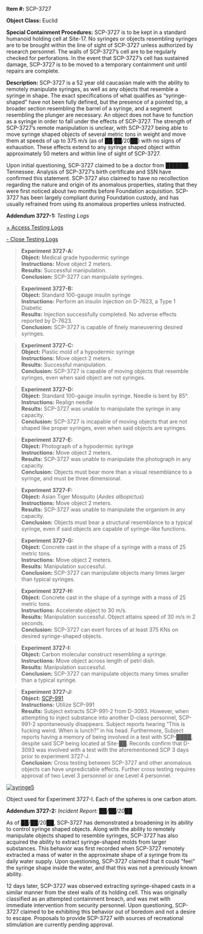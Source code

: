 **Item #:** SCP-3727

**Object Class:** Euclid

**Special Containment Procedures:** SCP-3727 is to be kept in a standard humanoid holding cell at Site-17. No syringes or objects resembling syringes are to be brought within the line of sight of SCP-3727 unless authorized by research personnel. The walls of SCP-3727’s cell are to be regularly checked for perforations. In the event that SCP-3727’s cell has sustained damage, SCP-3727 is to be moved to a temporary containment unit until repairs are complete.

**Description:** SCP-3727 is a 52 year old caucasian male with the ability to remotely manipulate syringes, as well as any objects that resemble a syringe in shape. The exact specifications of what qualifies as “syringe-shaped” have not been fully defined, but the presence of a pointed tip, a broader section resembling the barrel of a syringe, and a segment resembling the plunger are necessary. An object does not have to function as a syringe in order to fall under the effects of SCP-3727. The strength of SCP-3727’s remote manipulation is unclear, with SCP-3727 being able to move syringe shaped objects of several metric tons in weight and move them at speeds of up to 375 m/s (as of ██/██/20██) with no signs of exhaustion. These effects extend to any syringe shaped object within approximately 50 meters and within line of sight of SCP-3727.

Upon initial questioning, SCP-3727 claimed to be a doctor from ██████, Tennessee. Analysis of SCP-3727’s birth certificate and SSN have confirmed this statement. SCP-3727 also claimed to have no recollection regarding the nature and origin of its anomalous properties, stating that they were first noticed about two months before Foundation acquisition. SCP-3727 has been largely compliant during Foundation custody, and has usually refrained from using its anomalous properties unless instructed.

**Addendum 3727-1:** _Testing Logs_

[+ Access Testing Logs](javascript:;)

[\- Close Testing Logs](javascript:;)

> **Experiment 3727-A:**  
> **Object:** Medical grade hypodermic syringe  
> **Instructions:** Move object 2 meters.  
> **Results:** Successful manipulation.  
> **Conclusion:** SCP-3277 can manipulate syringes.

> **Experiment 3727-B:**  
> **Object:** Standard 100-gauge insulin syringe  
> **Instructions:** Perform an insulin injection on D-7623, a Type 1 Diabetic  
> **Results:** Injection successfully completed. No adverse effects reported by D-7623.  
> **Conclusion:** SCP-3727 is capable of finely maneuvering desired syringes.

> **Experiment 3727-C:**  
> **Object:** Plastic mold of a hypodermic syringe  
> **Instructions:** Move object 2 meters.  
> **Results:** Successful manipulation.  
> **Conclusion:** SCP-3727 is capable of moving objects that resemble syringes, even when said object are not syringes.

> **Experiment 3727-D:**  
> **Object:** Standard 100-gauge insulin syringe. Needle is bent by 85°.  
> **Instructions:** Realign needle  
> **Results:** SCP-3727 was unable to manipulate the syringe in any capacity.  
> **Conclusion:** SCP-3727 is incapable of moving objects that are not shaped like proper syringes, even when said objects are syringes.

> **Experiment 3727-E:**  
> **Object:** Photograph of a hypodermic syringe  
> **Instructions:** Move object 2 meters.  
> **Results:** SCP-3727 was unable to manipulate the photograph in any capacity.  
> **Conclusion:** Objects must bear more than a visual resemblance to a syringe, and must be three dimensional.

> **Experiment 3727-F:**  
> **Object:** Asian Tiger Mosquito (_Aedes albopictus_)  
> **Instructions:** Move object 2 meters.  
> **Results:** SCP-3727 was unable to manipulate the organism in any capacity.  
> **Conclusion:** Objects must bear a structural resemblance to a typical syringe, even if said objects are capable of syringe-like functions.

> **Experiment 3727-G:**  
> **Object:** Concrete cast in the shape of a syringe with a mass of 25 metric tons.  
> **Instructions:** Move object 2 meters.  
> **Results:** Manipulation successful.  
> **Conclusion:** SCP-3727 can manipulate objects many times larger than typical syringes.

> **Experiment 3727-H:**  
> **Object:** Concrete cast in the shape of a syringe with a mass of 25 metric tons.  
> **Instructions:** Accelerate object to 30 m/s.  
> **Results:** Manipulation successful. Object attains speed of 30 m/s in 2 seconds.  
> **Conclusion:** SCP-3727 can exert forces of at least 375 KNs on desired syringe-shaped objects.

> **Experiment 3727-I:**  
> **Object:** Carbon molecular construct resembling a syringe.  
> **Instructions:** Move object across length of petri dish.  
> **Results:** Manipulation successful.  
> **Conclusion:** SCP-3727 can manipulate objects many times smaller than a typical syringe.

> **Experiment 3727-J:**  
> **Object:** [SCP-991](http://scp-wiki.net/scp-991)  
> **Instructions:** Utilize SCP-991  
> **Results:** Subject extracts SCP-991-2 from D-3093. However, when attempting to inject substance into another D-class personnel, SCP-991-2 spontaneously disappears. Subject reports hearing “This is fucking weird. When is lunch?” in his head. Furthermore, Subject reports having a memory of being involved in a test with SCP-████, despite said SCP being located at Site-██. Records confirm that D-3093 was involved with a test with the aforementioned SCP 3 days prior to experiment 3727-J.  
> **Conclusion:** Cross testing between SCP-3727 and other anomalous objects can have unpredictable effects. Further cross testing requires approval of two Level 3 personnel or one Level 4 personnel.

[![syringe5](http://scp-wiki.wdfiles.com/local--resized-images/scp-3727/syringe5/medium.jpg)](http://scp-wiki.wdfiles.com/local--files/scp-3727/syringe5)

Object used for Experiment 3727-I. Each of the spheres is one carbon atom.

**Addendum 3727-2:** _Incident Report: ██/██/20██_

As of ██/██/20██, SCP-3727 has demonstrated a broadening in its ability to control syringe shaped objects. Along with the ability to remotely manipulate objects shaped to resemble syringes, SCP-3727 has also acquired the ability to extract syringe-shaped molds from larger substances. This behavior was first recorded when SCP-3727 remotely extracted a mass of water in the approximate shape of a syringe from its daily water supply. Upon questioning, SCP-3727 claimed that it could "feel" the syringe shape inside the water, and that this was not a previously known ability.

12 days later, SCP-3727 was observed extracting syringe-shaped casts in a similar manner from the steel walls of its holding cell. This was originally classified as an attempted containment breach, and was met with immediate intervention from security personnel. Upon questioning, SCP-3727 claimed to be exhibiting this behavior out of boredom and not a desire to escape. Proposals to provide SCP-3727 with sources of recreational stimulation are currently pending approval.